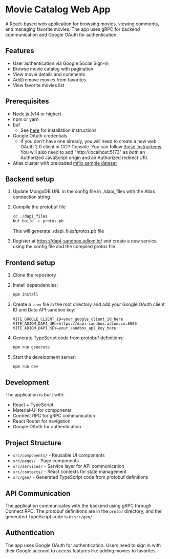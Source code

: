 # Movie Catalog Web App

A React-based web application for browsing movies, viewing comments, and managing favorite movies. The app uses gRPC for backend communication and Google OAuth for authentication.

## Features

- User authentication via Google Social Sign-in
- Browse movie catalog with pagination
- View movie details and comments
- Add/remove movies from favorites
- View favorite movies list

## Prerequisites

- Node.js (v14 or higher)
- npm or yarn
- buf
   - See [here](https://buf.build/docs/cli/installation/) for installation instructions
- Google OAuth credentials
   - If you don't have one already, you will need to create a new web OAuth 2.0 client in GCP Console. You can follow [these instructions](https://developers.google.com/identity/protocols/oauth2). You will also need to add "http://localhost:5173" as *both* an Authorized JavaScript origin and an Authorized redirect URI.
- Atlas cluster with preloaded [mflix sample dataset](https://www.mongodb.com/docs/atlas/sample-data/sample-mflix/)

## Backend setup

1. Update MongoDB URL in the config file in ./dapi_files with the Atlas connection string

2. Compile the protobuf file
   ```bash
   cd ./dapi_files
   buf build -o protos.pb
   ```
   This will generate ./dapi_files/protos.pb file

3. Register at https://dapi-sandbox.adiom.io/ and create a new service using the config file and the compiled protos file.

## Frontend setup

1. Clone the repository
2. Install dependencies:
   ```bash
   npm install
   ```

3. Create a `.env` file in the root directory and add your Google OAuth client ID and Data API sandbox key:
   ```
   VITE_GOOGLE_CLIENT_ID=your_google_client_id_here
   VITE_ADIOM_DAPI_URL=https://dapi-sandbox.adiom.io:8080
   VITE_ADIOM_DAPI_KEY=your_sandbox_api_key_here
   ```

4. Generate TypeScript code from protobuf definitions:
   ```bash
   npm run generate
   ```

5. Start the development server:
   ```bash
   npm run dev
   ```

## Development

The application is built with:
- React + TypeScript
- Material-UI for components
- Connect RPC for gRPC communication
- React Router for navigation
- Google OAuth for authentication

## Project Structure

- `src/components/` - Reusable UI components
- `src/pages/` - Page components
- `src/services/` - Service layer for API communication
- `src/contexts/` - React contexts for state management
- `src/gen/` - Generated TypeScript code from protobuf definitions

## API Communication

The application communicates with the backend using gRPC through Connect RPC. The protobuf definitions are in the `proto/` directory, and the generated TypeScript code is in `src/gen/`.

## Authentication

The app uses Google OAuth for authentication. Users need to sign in with their Google account to access features like adding movies to favorites.

